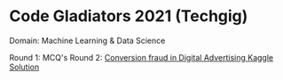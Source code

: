 #  Code Gladiators 2021 (Techgig)
Domain: Machine Learning & Data Science

   Round 1: MCQ's
   Round 2: [Conversion fraud in Digital Advertising Kaggle Solution](https://www.kaggle.com/mykeysid10/infyzero-cg-2021)


